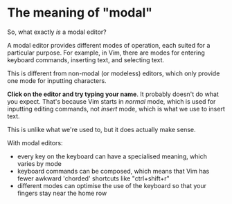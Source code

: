 # The meaning of "modal"

So, what exactly _is_ a modal editor?

A modal editor provides different modes of operation, each suited for a particular purpose. For example, in Vim, there are modes for entering keyboard commands, inserting text, and selecting text.

This is different from non-modal (or modeless) editors, which only provide one mode for inputting characters.

**Click on the editor and try typing your name**. It probably doesn't do what you expect. That's because Vim starts in _normal_ mode, which is used for inputting editing commands, not _insert_ mode, which is what we use to insert text.

This is unlike what we're used to, but it does actually make sense.

With modal editors:

- every key on the keyboard can have a specialised meaning, which varies by mode
- keyboard commands can be composed, which means that Vim has fewer awkward 'chorded' shortcuts like "ctrl+shift+r"
- different modes can optimise the use of the keyboard so that your fingers stay near the home row
